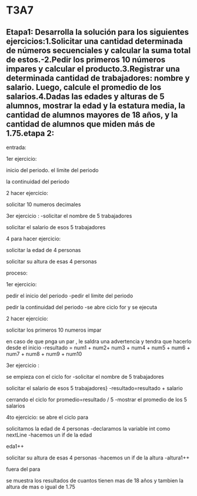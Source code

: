 # T3A7
## Etapa1: Desarrolla la solución para los siguientes ejercicios:1.Solicitar una cantidad determinada de números secuenciales y calcular la suma total de estos.-2.Pedir los primeros 10 números impares y calcular el producto.3.Registrar una determinada cantidad de trabajadores: nombre y salario. Luego, calcule el promedio de los salarios.4.Dadas las edades y alturas de 5 alumnos, mostrar la edad y la estatura media, la cantidad de alumnos mayores de 18 años, y la cantidad de alumnos que miden más de 1.75.etapa 2:

entrada:

1er ejercicio:

inicio del periodo. el limite del periodo

la continuidad del periodo

2 hacer ejercicio:

solicitar 10 numeros decimales

3er ejercicio : -solicitar el nombre de 5 trabajadores

solicitar el salario de esos 5 trabajadores

4 para hacer ejercicio:

solicitar la edad de 4 personas

solicitar su altura de esas 4 personas

proceso:

1er ejercicio:

pedir el inicio del periodo -pedir el limite del periodo

pedir la continuidad del periodo -se abre ciclo for y se ejecuta

2 hacer ejercicio:

solicitar los primeros 10 numeros impar

en caso de que pnga un par , le saldra una advertencia y tendra que hacerlo desde el inicio -resultado = num1 + num2+ num3 + num4 + num5 + num6 + num7 + num8 + num9 + num10

3er ejercicio :

se empieza con el ciclo for -solicitar el nombre de 5 trabajadores

solicitar el salario de esos 5 trabajadores} -resultado=resultado + salario

cerrando el ciclo for promedio=resultado / 5 -mostrar el promedio de los 5 salarios

4to ejercicio: se abre el ciclo para

solicitamos la edad de 4 personas -declaramos la variable int como nextLine -hacemos un if de la edad

eda1++

solicitar su altura de esas 4 personas -hacemos un if de la altura -altura1++

fuera del para

se muestra los resultados de cuantos tienen mas de 18 años y tambien la altura de mas o igual de 1.75


